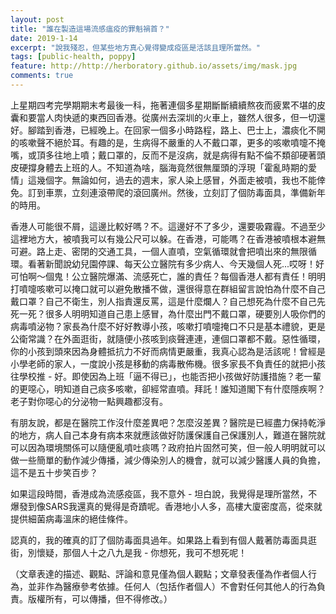 ```yaml
---
layout: post
title: "誰在製造這場流感瘟疫的罪魁禍首？"
date: 2019-1-14
excerpt: "說我殘忍，但某些地方真心覺得變成疫區是活該且理所當然。"
tags: [public-health, poppy]
feature: http://http://herboratory.github.io/assets/img/mask.jpg
comments: true
---
```


上星期四考完學期期末考最後一科，拖著連個多星期斷斷續續熬夜而疲累不堪的皮囊和要當人肉快遞的東西回香港。從廣州去深圳的火車上，雖然人很多，但一切還好。腳踏到香港，已經晚上。在回家一個多小時路程，路上、巴士上，濃痰化不開的咳嗽聲不絕於耳。有趣的是，生病得不嚴重的人不戴口罩，更多的咳嗽噴嚏不掩嘴，或頂多往地上噴；戴口罩的，反而不是沒病，就是病得有點不倫不類卻硬著頭皮硬撐身體去上班的人。不知道為啥，腦海竟然很無厘頭的浮現「霍亂時期的愛情」這幾個字。無論如何，過去的週末，家人染上感冒，外面走被噴，我也不能倖免。訂到車票，立刻連滾帶爬的滾回廣州。然後，立刻訂了個防毒面具，準備新年的時用。

香港人可能很不屑，這邊比較好嗎？不。這邊好不了多少，還要吸霧霾。不過至少這裡地方大，被噴我可以有幾公尺可以躲。在香港，可能嗎？在香港被噴根本避無可避。路上走、密閉的交通工具，一個人直噴，空氣循環就會把噴出來的無限循環。看著新聞說幼兒園停課、每天公立醫院有多少病人、今天幾個人死...哎呀！好可怕啊～個鬼！公立醫院爆滿、流感死亡，誰的責任？每個香港人都有責任！明明打噴嚏咳嗽可以掩口就可以避免散播不做，還很得意在群組留言說怕為什麼不自己戴口罩？自己不衛生，別人指責還反罵，這是什麼爛人？自己想死為什麼不自己先死一死？很多人明明知道自己患上感冒，為什麼出門不戴口罩，硬要別人吸你們的病毒噴泌物？家長為什麼不好好教導小孩，咳嗽打噴嚏掩口不只是基本禮貌，更是公衛常識？在外面逛街，就隨便小孩咳到痰聲連連，連個口罩都不戴。惡性循環，你的小孩到頭來因為身體抵抗力不好而病情更嚴重，我真心認為是活該呢！曾經是小學老師的家人，一度說小孩是移動的病毒散佈機。很多家長不負責任的就把小孩往學校推 - 好。即使因為上班「逼不得已」，也能否把小孩做好防護措施？老一輩的更噁心，明知道自己痰多咳嗽，卻經常直噴。拜託！誰知道閣下有什麼隱疾啊？老子對你噁心的分泌物一點興趣都沒有。

有朋友說，都是在醫院工作沒什麼差異吧？怎麼沒差異？醫院是已經盡力保持乾淨的地方，病人自己本身有病本來就應該做好防護保護自己保護別人，難道在醫院就可以因為環境關係可以隨便亂噴吐痰嗎？政府拍片固然可笑，但一般人明明就可以做一些簡單的動作減少傳播，減少傳染別人的機會，就可以減少醫護人員的負擔，這不是五十步笑百步？

如果這段時間，香港成為流感疫區，我不意外 - 坦白說，我覺得是理所當然，不爆發到像SARS我還真的覺得是奇蹟呢。香港地小人多，高樓大廈密度高，從來就提供細菌病毒溫床的絕佳條件。

認真的，我的確真的訂了個防毒面具過年。如果路上看到有個人戴著防毒面具逛街，別懷疑，那個人十之八九是我 - 你想死，我可不想死呢！

（文章表達的描述、觀點、評論和意見僅為個人觀點；文章發表僅為作者個人行為，並非作為醫療參考依據。任何人（包括作者個人）不會對任何其他人的行為負責。版權所有，可以傳播，但不得修改。）